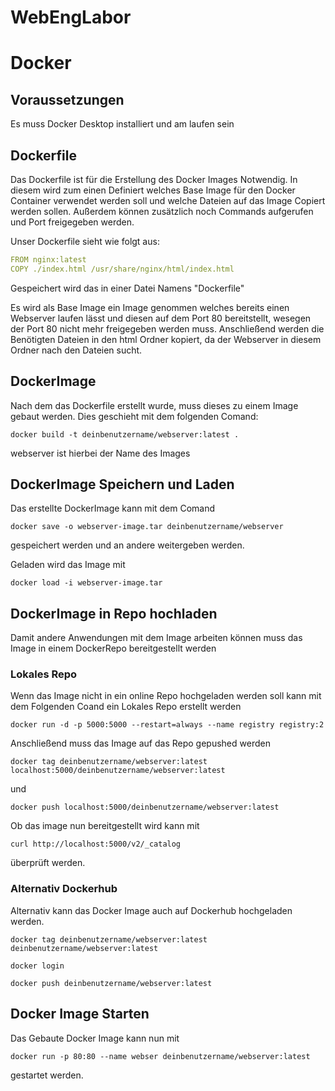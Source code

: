 # WebEngLabor

# Docker
## Voraussetzungen

Es muss Docker Desktop installiert und am laufen sein

## Dockerfile
Das Dockerfile ist für die Erstellung des Docker Images Notwendig. In diesem wird zum einen Definiert welches Base Image für den Docker Container verwendet werden soll und welche Dateien auf das Image Copiert werden sollen. Außerdem können zusätzlich noch Commands aufgerufen und Port freigegeben werden. 

Unser Dockerfile sieht wie folgt aus:

```yaml
FROM nginx:latest
COPY ./index.html /usr/share/nginx/html/index.html
```

Gespeichert wird das in einer Datei Namens "Dockerfile"

Es wird als Base Image ein Image genommen welches bereits einen Webserver laufen lässt und diesen auf dem Port 80 bereitstellt, wesegen der Port 80 nicht mehr freigegeben werden muss. Anschließend werden die Benötigten Dateien in den html Ordner kopiert, da der Webserver in diesem Ordner nach den Dateien sucht.

## DockerImage

Nach dem das Dockerfile erstellt wurde, muss dieses zu einem Image gebaut werden. Dies geschieht mit dem folgenden Comand:

```
docker build -t deinbenutzername/webserver:latest .
```

webserver ist hierbei der Name des Images

## DockerImage Speichern und Laden
 Das erstellte DockerImage kann mit dem Comand

```
docker save -o webserver-image.tar deinbenutzername/webserver
```
gespeichert werden und an andere weitergeben werden.

Geladen wird das Image mit

```
docker load -i webserver-image.tar
```

## DockerImage in Repo hochladen

Damit andere Anwendungen mit dem Image arbeiten können muss das Image in einem DockerRepo bereitgestellt werden

### Lokales Repo

Wenn das Image nicht in ein online Repo hochgeladen werden soll kann mit dem Folgenden Coand ein Lokales Repo erstellt werden

```
docker run -d -p 5000:5000 --restart=always --name registry registry:2
```

Anschließend muss das Image auf das Repo gepushed werden 

```
docker tag deinbenutzername/webserver:latest localhost:5000/deinbenutzername/webserver:latest
```
und 
```
docker push localhost:5000/deinbenutzername/webserver:latest
```
Ob das image nun bereitgestellt wird kann mit
```
curl http://localhost:5000/v2/_catalog
```
überprüft werden.

### Alternativ Dockerhub
Alternativ kann das Docker Image auch auf Dockerhub hochgeladen werden.

```
docker tag deinbenutzername/webserver:latest deinbenutzername/webserver:latest
```

```
docker login
```

```
docker push deinbenutzername/webserver:latest
```

## Docker Image Starten
Das Gebaute Docker Image kann nun mit

```
docker run -p 80:80 --name webser deinbenutzername/webserver:latest
```

gestartet werden.
